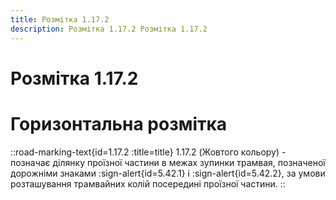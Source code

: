 ```yaml
---
title: Розмітка 1.17.2
description: Розмітка 1.17.2 Розмітка 1.17.2
---
```

# Розмітка 1.17.2
# Горизонтальна розмітка
::road-marking-text{id=1.17.2 :title=title}
1.17.2 (Жовтого кольору) - позначає ділянку проїзної частини в межах зупинки трамвая, позначеної дорожніми знаками :sign-alert{id=5.42.1} і :sign-alert{id=5.42.2}, за умови розташування трамвайних колій посередині проїзної частини.
::